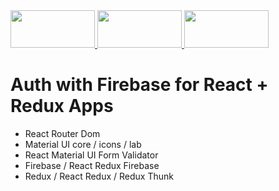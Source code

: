 <a href="https://reactjs.org/">
  <img src="https://reactjs.org/logo-og.png" width="135" height="60" />
</a>
<a href="https://firebase.google.com/">
  <img src="https://firebase.google.com/downloads/brand-guidelines/SVG/logo-built_black.svg" width="135" height="60" />
</a>
<a href="https://react-redux.js.org/">
  <img src="https://redux.js.org/img/redux-logo-landscape.png" width="135" height="60" />
</a>

# Auth with Firebase for React + Redux Apps 

- React Router Dom
- Material UI core / icons / lab
- React Material UI Form Validator
- Firebase / React Redux Firebase
- Redux / React Redux / Redux Thunk

